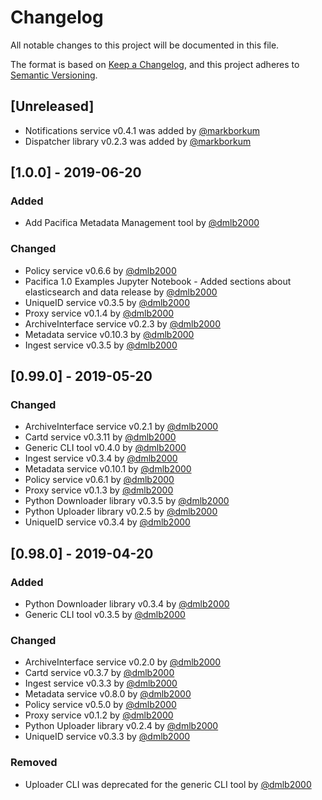 # Changelog
All notable changes to this project will be documented in this file.

The format is based on [Keep a Changelog](https://keepachangelog.com/en/1.0.0/),
and this project adheres to [Semantic Versioning](https://semver.org/spec/v2.0.0.html).

## [Unreleased]
- Notifications service v0.4.1 was added by [@markborkum](https://github.com/markborkum)
- Dispatcher library v0.2.3 was added by [@markborkum](https://github.com/markborkum)

## [1.0.0] - 2019-06-20
### Added
- Add Pacifica Metadata Management tool by [@dmlb2000](https://github.com/dmlb2000)

### Changed
- Policy service v0.6.6 by [@dmlb2000](https://github.com/dmlb2000)
- Pacifica 1.0 Examples Jupyter Notebook - Added sections about elasticsearch and data release by [@dmlb2000](https://github.com/dmlb2000)
- UniqueID service v0.3.5 by [@dmlb2000](https://github.com/dmlb2000)
- Proxy service v0.1.4 by [@dmlb2000](https://github.com/dmlb2000)
- ArchiveInterface service v0.2.3 by [@dmlb2000](https://github.com/dmlb2000)
- Metadata service v0.10.3 by [@dmlb2000](https://github.com/dmlb2000)
- Ingest service v0.3.5 by [@dmlb2000](https://github.com/dmlb2000)

## [0.99.0] - 2019-05-20
### Changed
- ArchiveInterface service v0.2.1 by [@dmlb2000](https://github.com/dmlb2000)
- Cartd service v0.3.11 by [@dmlb2000](https://github.com/dmlb2000)
- Generic CLI tool v0.4.0 by [@dmlb2000](https://github.com/dmlb2000)
- Ingest service v0.3.4 by [@dmlb2000](https://github.com/dmlb2000)
- Metadata service v0.10.1 by [@dmlb2000](https://github.com/dmlb2000)
- Policy service v0.6.1 by [@dmlb2000](https://github.com/dmlb2000)
- Proxy service v0.1.3 by [@dmlb2000](https://github.com/dmlb2000)
- Python Downloader library v0.3.5 by [@dmlb2000](https://github.com/dmlb2000)
- Python Uploader library v0.2.5 by [@dmlb2000](https://github.com/dmlb2000)
- UniqueID service v0.3.4 by [@dmlb2000](https://github.com/dmlb2000)

## [0.98.0] - 2019-04-20
### Added
- Python Downloader library v0.3.4 by [@dmlb2000](https://github.com/dmlb2000)
- Generic CLI tool v0.3.5 by [@dmlb2000](https://github.com/dmlb2000)

### Changed
- ArchiveInterface service v0.2.0 by [@dmlb2000](https://github.com/dmlb2000)
- Cartd service v0.3.7 by [@dmlb2000](https://github.com/dmlb2000)
- Ingest service v0.3.3 by [@dmlb2000](https://github.com/dmlb2000)
- Metadata service v0.8.0 by [@dmlb2000](https://github.com/dmlb2000)
- Policy service v0.5.0 by [@dmlb2000](https://github.com/dmlb2000)
- Proxy service v0.1.2 by [@dmlb2000](https://github.com/dmlb2000)
- Python Uploader library v0.2.4 by [@dmlb2000](https://github.com/dmlb2000)
- UniqueID service v0.3.3 by [@dmlb2000](https://github.com/dmlb2000)

### Removed
- Uploader CLI was deprecated for the generic CLI tool by [@dmlb2000](https://github.com/dmlb2000)
